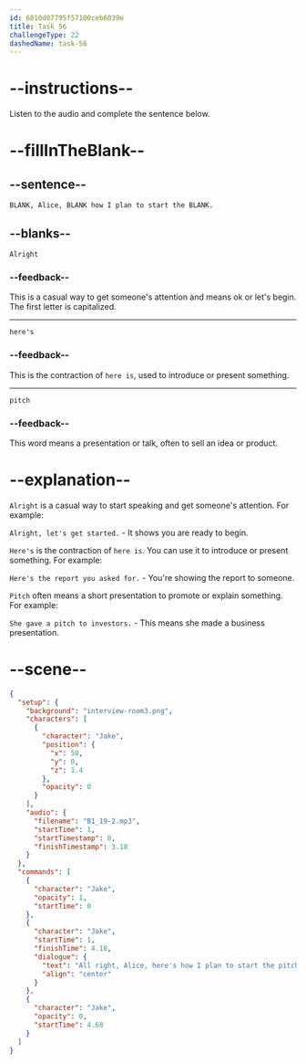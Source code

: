 ```yaml
---
id: 6810d07795f57100ceb6039e
title: Task 56
challengeType: 22
dashedName: task-56
---
```


<!-- (Audio) Jake: Alright, Alice, here's how I plan to start the pitch. -->

# --instructions--

Listen to the audio and complete the sentence below.

# --fillInTheBlank--

## --sentence--

`BLANK, Alice, BLANK how I plan to start the BLANK.`

## --blanks--

`Alright`

### --feedback--

This is a casual way to get someone's attention and means ok or let's begin. The first letter is capitalized.

---

`here's`

### --feedback--

This is the contraction of `here is`, used to introduce or present something.

---

`pitch`

### --feedback--

This word means a presentation or talk, often to sell an idea or product.

# --explanation--

`Alright` is a casual way to start speaking and get someone's attention. For example:

`Alright, let's get started.` - It shows you are ready to begin.

`Here's` is the contraction of `here is`. You can use it to introduce or present something. For example:

`Here's the report you asked for.` - You're showing the report to someone.

`Pitch` often means a short presentation to promote or explain something. For example:

`She gave a pitch to investors.` - This means she made a business presentation.

# --scene--

```json
{
  "setup": {
    "background": "interview-room3.png",
    "characters": [
      {
        "character": "Jake",
        "position": {
          "x": 50,
          "y": 0,
          "z": 1.4
        },
        "opacity": 0
      }
    ],
    "audio": {
      "filename": "B1_19-2.mp3",
      "startTime": 1,
      "startTimestamp": 0,
      "finishTimestamp": 3.18
    }
  },
  "commands": [
    {
      "character": "Jake",
      "opacity": 1,
      "startTime": 0
    },
    {
      "character": "Jake",
      "startTime": 1,
      "finishTime": 4.18,
      "dialogue": {
        "text": "All right, Alice, here's how I plan to start the pitch.",
        "align": "center"
      }
    },
    {
      "character": "Jake",
      "opacity": 0,
      "startTime": 4.68
    }
  ]
}
```
